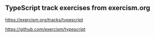 ## TypeScript track exercises from exercism.org

https://exercism.org/tracks/typescript

https://github.com/exercism/typescript
